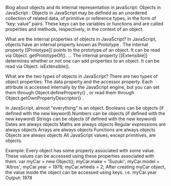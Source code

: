  Blog about objects and its internal representation in javaScript:
Objects in JavaScript : 
    Objects in JavaScript may be defined as an unordered collection of related data, of primitive or reference types, in the form of “key: value” pairs.
    These keys can be variables or functions and are called properties and methods, respectively, in the context of an object.

What are the internal properties of objects in JavaScript?
    In JavaScript, objects have an internal property known as Prototype .
    The internal property [[Prototype]] points to the prototype of an object. It can be read via Object. getPrototypeOf(). ...
    The internal property [[Extensible]] determines whether or not one can add properties to an object. It can be read via Object. isExtensible().

What are the two types of objects in JavaScript?
    There are two types of object properties: The data property and the accessor property. 
    Each attribute is accessed internally by the JavaScript engine, but you can set them through Object.defineProperty() , or read them through Object.getOwnPropertyDescriptor() .

In JavaScript, almost "everything" is an object.
    Booleans can be objects (if defined with the new keyword)
    Numbers can be objects (if defined with the new keyword)
    Strings can be objects (if defined with the new keyword)
    Dates are always objects
    Maths are always objects
    Regular expressions are always objects
    Arrays are always objects
    Functions are always objects
    Objects are always objects
    All JavaScript values, except primitives, are objects.
    
Example:
Every object has some property associated with some value. These values can be accessed using these properties associated with them.
var myCar = new Object();
myCar.make = 'Suzuki';
myCar.model = 'Altros';
myCar.year = 1978;
myCar.wheels = 2;
After creating myCar object, the value inside the object can be accessed using keys.
i.e.
myCar.year
Output: 1978




